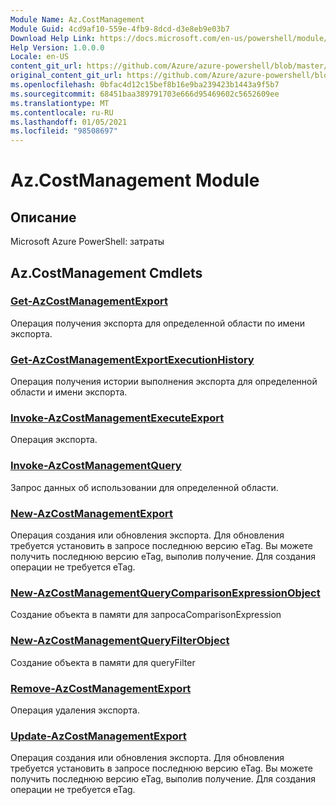 ```yaml
---
Module Name: Az.CostManagement
Module Guid: 4cd9af10-559e-4fb9-8dcd-d3e8eb9e03b7
Download Help Link: https://docs.microsoft.com/en-us/powershell/module/az.costmanagement
Help Version: 1.0.0.0
Locale: en-US
content_git_url: https://github.com/Azure/azure-powershell/blob/master/src/CostManagement/help/Az.CostManagement.md
original_content_git_url: https://github.com/Azure/azure-powershell/blob/master/src/CostManagement/help/Az.CostManagement.md
ms.openlocfilehash: 0bfac4d12c15bef8b16e9ba239423b1443a9f5b7
ms.sourcegitcommit: 68451baa389791703e666d95469602c5652609ee
ms.translationtype: MT
ms.contentlocale: ru-RU
ms.lasthandoff: 01/05/2021
ms.locfileid: "98508697"
---
```

# Az.CostManagement Module
## Описание
Microsoft Azure PowerShell: затраты

## Az.CostManagement Cmdlets
### [Get-AzCostManagementExport](Get-AzCostManagementExport.md)
Операция получения экспорта для определенной области по имени экспорта.

### [Get-AzCostManagementExportExecutionHistory](Get-AzCostManagementExportExecutionHistory.md)
Операция получения истории выполнения экспорта для определенной области и имени экспорта.

### [Invoke-AzCostManagementExecuteExport](Invoke-AzCostManagementExecuteExport.md)
Операция экспорта.

### [Invoke-AzCostManagementQuery](Invoke-AzCostManagementQuery.md)
Запрос данных об использовании для определенной области.

### [New-AzCostManagementExport](New-AzCostManagementExport.md)
Операция создания или обновления экспорта.
Для обновления требуется установить в запросе последнюю версию eTag.
Вы можете получить последнюю версию eTag, выполив получение.
Для создания операции не требуется eTag.

### [New-AzCostManagementQueryComparisonExpressionObject](New-AzCostManagementQueryComparisonExpressionObject.md)
Создание объекта в памяти для запросаComparisonExpression

### [New-AzCostManagementQueryFilterObject](New-AzCostManagementQueryFilterObject.md)
Создание объекта в памяти для queryFilter

### [Remove-AzCostManagementExport](Remove-AzCostManagementExport.md)
Операция удаления экспорта.

### [Update-AzCostManagementExport](Update-AzCostManagementExport.md)
Операция создания или обновления экспорта.
Для обновления требуется установить в запросе последнюю версию eTag.
Вы можете получить последнюю версию eTag, выполив получение.
Для создания операции не требуется eTag.

